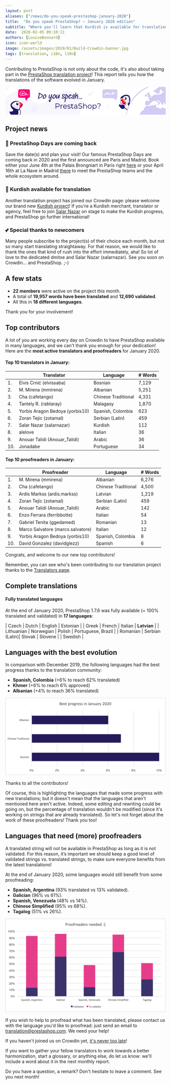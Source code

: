 ```yaml
---
layout: post
aliases: ["/news/do-you-speak-prestashop-january-2020"]
title:  "Do you speak PrestaShop? – January 2020 edition"
subtitle: "Where you'll learn that Kurdish is available for translation"
date:  2020-02-05 09:10:11
authors: [LouiseBonnard]
icon: icon-world
image: /assets/images/2019/01/Build-Crowdin-banner.jpg
tags: [translation, i18n, l10n]
---
```


Contributing to PrestaShop is not only about the code, it's also about taking part in the [PrestaShop translation project](https://crowdin.com/project/prestashop-official)! This report tells you how the translations of the software evolved in January.

![Crowdin Monthly banner](/assets/images/2019/01/Build-Crowdin-banner.jpg)

## Project news


### :date: PrestaShop Days are coming back

Save the date(s) and plan your visit! Our famous PrestaShop Days are coming back in 2020 and the first announced are Paris and Madrid. Book either your June 4th at the Palais Brongniart in Paris right [here](https://events.prestashop.com/prestashop-day-paris-2020/fr?utm_source=crowding&utm_medium=email&utm_campaign=psdparis) or your April 16th at La Nave in Madrid [there](https://events.prestashop.com/prestashop-day-madrid-2020/es/?utm_source=crowding&utm_medium=email&utm_campaign=psdmadrid) to meet the PrestaShop teams and the whole ecosystem around.


### :rainbow: Kurdish available for translation

Another translation project has joined our Crowdin page: please welcome our brand new [Kurdish project](https://crowdin.com/project/prestashop-official/ku#)! If you’re a Kurdish merchant, translator or agency, feel free to join [Salar Nazar](https://crowdin.com/profile/salarnazar) on stage to make the Kurdish progress, and PrestaShop go further international!


### :two_hearts: Special thanks to newcomers

Many people subscribe to the project(s) of their choice each month, but not so many start translating straightaway. For that reason, we would like to thank the ones that kind of rush into the effort immediately, aha! So lot of love to the dedicated dmitxe and Salar Nazar (salarnazar). See you soon on Crowdin… and PrestaShop. ;-)


## A few stats
 
* **22 members** were active on the project this month.
* A total of **19,957 words have been translated** and **12,690 validated**.
* All this in **18 different languages**.
 
Thank you for your involvement!
 

## Top contributors
 
A lot of you are working every day on Crowdin to have PrestaShop available in many languages, and we can't thank you enough for your dedication! Here are the **most active translators and proofreaders** for January 2020.

#### Top 10 translators in January:
 
| |Translator | Language | # Words
|-|---------- | -------- | ----------------
 1. | Elvis Crnić (elvissaba) | Bosnian | 7,129
 2. | M. Mirena (mmirena) | Albanian | 5,251
 3. | Cha (cafetango) | Chinese Traditional | 4,331
 4. | Tantely R. (rabtaray) | Malagasy | 1,870
 5. | Yorbis Aragon Bedoya (yorbis10) | Spanish, Colombia | 623
 6. | Zoran Tejic (zotamal) | Serbian (Latin) | 459
 7. | Salar Nazar (salarnazar) | Kurdish | 112
 8. | alelove | Italian | 36
 9. | Anouar Talidi (Anouar_Talidi) | Arabic | 36
10. | Jonadabe | Portuguese | 34
 
 
#### Top 10 proofreaders in January:
 
| | Proofreader | Language | # Words
|-| ---------- | -------- | ----------------
1. | M. Mirena (mmirena) | Albanian | 6,276
 2. | Cha (cafetango) | Chinese Traditional | 4,500
 3. | Ardis Markss (ardis.markss) | Latvian | 1,219
 4. | Zoran Tejic (zotamal) | Serbian (Latin) | 459
 5. | Anouar Talidi (Anouar_Talidi) | Arabic | 142
 6. | Enzo Ferrara (ferribbotte) | Italian | 54
 7. | Gabriel Tenita (ggedamed) | Romanian | 13
 8. | Marco Salvatore (marco.salvatore) | Italian | 12
 9. | Yorbis Aragon Bedoya (yorbis10) | Spanish, Colombia | 8
10. | David Gonzalez (davidglezz) | Spanish | 6

Congrats, and welcome to our new top contributors!
 
Remember, you can see who's been contributing to our translation project thanks to the [Translators page](http://translators.prestashop.com/).
 
 
## Complete translations
 
#### Fully translated languages
 
At the end of January 2020, PrestaShop 1.7.6 was fully available (= 100% translated and validated) in **17 languages**:
 
| Czech | Dutch | English | Estonian |
| Greek | French | Italian | **Latvian** |
| Lithuanian | Norwegian | Polish | Portuguese, Brazil |
| Romanian | Serbian (Latin)| Slovak | Slovene |
| Swedish |
 
 
## Languages with the best evolution
 
In comparison with December 2019, the following languages had the best progress thanks to the translation community:
 
* **Spanish, Colombia** (+6% to reach 62% translated)
* **Khmer** (+6% to reach 6% approved)
* **Albanian** (+4% to reach 36% translated)
 
![Best translation progress for January 2020](/assets/images/2020/02/Build-Crowdin-progress-January20.png)
 
Thanks to all the contributors!
 
Of course, this is highlighting the languages that made some progress with new translations; but it doesn't mean that the languages that aren't mentioned here aren't active. Indeed, some editing and rewriting could be going on, but the percentage of translation wouldn't be modified (since it's working on strings that are already translated). So let's not forget about the work of these proofreaders! Thank you too!
 
 
## Languages that need (more) proofreaders
 
A translated string will not be available in PrestaShop as long as it is not validated. For this reason, it’s important we should keep a good level of validated strings vs. translated strings, to make sure everyone benefits from the latest translations!
 
At the end of January 2020, some languages would still benefit from some proofreading:
 
* **Spanish, Argentina** (93% translated vs 13% validated).
* **Galician** (96% vs 61%).
* **Spanish, Venezuela** (48% vs 14%).
* **Chinese Simplified** (95% vs 68%).
* **Tagalog** (51% vs 26%).
 
![Languages that need proofreading](/assets/images/2020/02/Build-Crowdin-proofreading-January20.png)
 
If you wish to help to proofread what has been translated, please contact us with the language you'd like to proofread: just send an email to translation@prestashop.com. We need your help! 
 
If you haven't joined us on Crowdin yet, [it's never too late](https://crowdin.com/project/prestashop-official)!
 
If you want to gather your fellow translators to work towards a better harmonization, start a glossary, or anything else, do let us know: we'll include a word about it in the next monthly report.
 
Do you have a question, a remark? Don't hesitate to leave a comment. See you next month!
